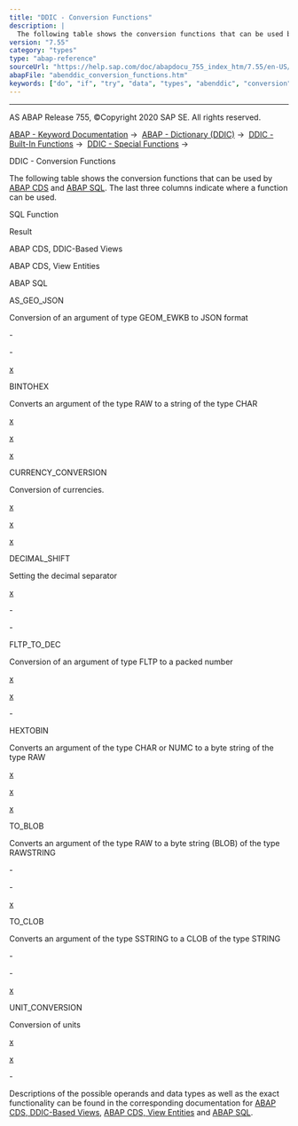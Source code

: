 ```yaml
---
title: "DDIC - Conversion Functions"
description: |
  The following table shows the conversion functions that can be used by ABAP CDS(https://help.sap.com/doc/abapdocu_755_index_htm/7.55/en-US/abenabap_cds_glosry.htm 'Glossary Entry') and ABAP SQL(https://help.sap.com/doc/abapdocu_755_index_htm/7.55/en-US/abenabap_sql_glosry.htm 'Glossary Entry').
version: "7.55"
category: "types"
type: "abap-reference"
sourceUrl: "https://help.sap.com/doc/abapdocu_755_index_htm/7.55/en-US/abenddic_conversion_functions.htm"
abapFile: "abenddic_conversion_functions.htm"
keywords: ["do", "if", "try", "data", "types", "abenddic", "conversion", "functions"]
---
```


* * *

AS ABAP Release 755, ©Copyright 2020 SAP SE. All rights reserved.

[ABAP - Keyword Documentation](https://help.sap.com/doc/abapdocu_755_index_htm/7.55/en-US/abenabap.htm) →  [ABAP - Dictionary (DDIC)](https://help.sap.com/doc/abapdocu_755_index_htm/7.55/en-US/abenabap_dictionary.htm) →  [DDIC - Built-In Functions](https://help.sap.com/doc/abapdocu_755_index_htm/7.55/en-US/abenddic_builtin_functions.htm) →  [DDIC - Special Functions](https://help.sap.com/doc/abapdocu_755_index_htm/7.55/en-US/abenddic_special_functions.htm) → 

DDIC - Conversion Functions

The following table shows the conversion functions that can be used by [ABAP CDS](https://help.sap.com/doc/abapdocu_755_index_htm/7.55/en-US/abenabap_cds_glosry.htm "Glossary Entry") and [ABAP SQL](https://help.sap.com/doc/abapdocu_755_index_htm/7.55/en-US/abenabap_sql_glosry.htm "Glossary Entry"). The last three columns indicate where a function can be used.

SQL Function

Result

ABAP CDS, DDIC-Based Views

ABAP CDS, View Entities

ABAP SQL

AS\_GEO\_JSON

Conversion of an argument of type GEOM\_EWKB to JSON format

\-

\-

[x](https://help.sap.com/doc/abapdocu_755_index_htm/7.55/en-US/abensql_geo_conv_func.htm)

BINTOHEX

Converts an argument of the type RAW to a string of the type CHAR

[x](https://help.sap.com/doc/abapdocu_755_index_htm/7.55/en-US/abencds_conv_func_types_v1.htm)

[x](https://help.sap.com/doc/abapdocu_755_index_htm/7.55/en-US/abencds_conv_func_types_v2.htm)

[x](https://help.sap.com/doc/abapdocu_755_index_htm/7.55/en-US/abensql_type_conv_func.htm)

CURRENCY\_CONVERSION

Conversion of currencies.

[x](https://help.sap.com/doc/abapdocu_755_index_htm/7.55/en-US/abencds_conv_func_unit_curr_v1.htm)

[x](https://help.sap.com/doc/abapdocu_755_index_htm/7.55/en-US/abencds_conv_func_unit_curr_v2.htm)

[x](https://help.sap.com/doc/abapdocu_755_index_htm/7.55/en-US/abensql_curr_unit_conv_func.htm)

DECIMAL\_SHIFT

Setting the decimal separator

[x](https://help.sap.com/doc/abapdocu_755_index_htm/7.55/en-US/abencds_conv_func_unit_curr_v1.htm)

\-

\-

FLTP\_TO\_DEC

Conversion of an argument of type FLTP to a packed number

[x](https://help.sap.com/doc/abapdocu_755_index_htm/7.55/en-US/abencds_conv_func_types_v1.htm)

[x](https://help.sap.com/doc/abapdocu_755_index_htm/7.55/en-US/abencds_conv_func_types_v2.htm)

\-

HEXTOBIN

Converts an argument of the type CHAR or NUMC to a byte string of the type RAW

[x](https://help.sap.com/doc/abapdocu_755_index_htm/7.55/en-US/abencds_conv_func_types_v1.htm)

[x](https://help.sap.com/doc/abapdocu_755_index_htm/7.55/en-US/abencds_conv_func_types_v2.htm)

[x](https://help.sap.com/doc/abapdocu_755_index_htm/7.55/en-US/abensql_type_conv_func.htm)

TO\_BLOB

Converts an argument of the type RAW to a byte string (BLOB) of the type RAWSTRING

\-

\-

[x](https://help.sap.com/doc/abapdocu_755_index_htm/7.55/en-US/abensql_type_conv_func.htm)

TO\_CLOB

Converts an argument of the type SSTRING to a CLOB of the type STRING

\-

\-

[x](https://help.sap.com/doc/abapdocu_755_index_htm/7.55/en-US/abensql_type_conv_func.htm)

UNIT\_CONVERSION

Conversion of units

[x](https://help.sap.com/doc/abapdocu_755_index_htm/7.55/en-US/abencds_conv_func_unit_curr_v1.htm)

[x](https://help.sap.com/doc/abapdocu_755_index_htm/7.55/en-US/abencds_conv_func_unit_curr_v2.htm)

\-

Descriptions of the possible operands and data types as well as the exact functionality can be found in the corresponding documentation for [ABAP CDS, DDIC-Based Views](https://help.sap.com/doc/abapdocu_755_index_htm/7.55/en-US/abencds_conversion_functions_v1.htm), [ABAP CDS, View Entities](https://help.sap.com/doc/abapdocu_755_index_htm/7.55/en-US/abencds_conversion_functions_v2.htm) and [ABAP SQL](https://help.sap.com/doc/abapdocu_755_index_htm/7.55/en-US/abenopen_sql_conversion_functions.htm).